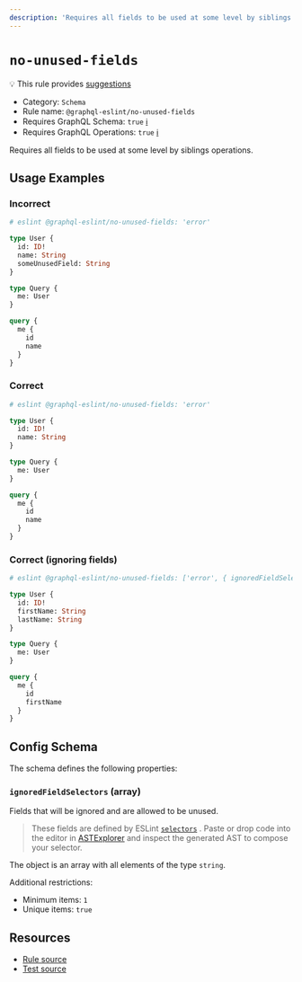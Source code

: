 ```yaml
---
description: 'Requires all fields to be used at some level by siblings operations.'
---
```


# `no-unused-fields`

💡 This rule provides
[suggestions](https://eslint.org/docs/developer-guide/working-with-rules#providing-suggestions)

- Category: `Schema`
- Rule name: `@graphql-eslint/no-unused-fields`
- Requires GraphQL Schema: `true`
  [ℹ️](/docs/getting-started#extended-linting-rules-with-graphql-schema)
- Requires GraphQL Operations: `true`
  [ℹ️](/docs/getting-started#extended-linting-rules-with-siblings-operations)

Requires all fields to be used at some level by siblings operations.

## Usage Examples

### Incorrect

```graphql
# eslint @graphql-eslint/no-unused-fields: 'error'

type User {
  id: ID!
  name: String
  someUnusedField: String
}

type Query {
  me: User
}

query {
  me {
    id
    name
  }
}
```

### Correct

```graphql
# eslint @graphql-eslint/no-unused-fields: 'error'

type User {
  id: ID!
  name: String
}

type Query {
  me: User
}

query {
  me {
    id
    name
  }
}
```

### Correct (ignoring fields)

```graphql
# eslint @graphql-eslint/no-unused-fields: ['error', { ignoredFieldSelectors: ['FieldDefinition[name.value=lastName]'] }]

type User {
  id: ID!
  firstName: String
  lastName: String
}

type Query {
  me: User
}

query {
  me {
    id
    firstName
  }
}
```

## Config Schema

The schema defines the following properties:

### `ignoredFieldSelectors` (array)

Fields that will be ignored and are allowed to be unused.

> These fields are defined by ESLint
> [`selectors`](https://eslint.org/docs/developer-guide/selectors) . Paste or drop code into the
> editor in [ASTExplorer](https://astexplorer.net) and inspect the generated AST to compose your
> selector.

The object is an array with all elements of the type `string`.

Additional restrictions:

- Minimum items: `1`
- Unique items: `true`

## Resources

- [Rule source](https://github.com/B2o5T/graphql-eslint/tree/master/packages/plugin/src/rules/no-unused-fields.ts)
- [Test source](https://github.com/B2o5T/graphql-eslint/tree/master/packages/plugin/__tests__/no-unused-fields.spec.ts)
